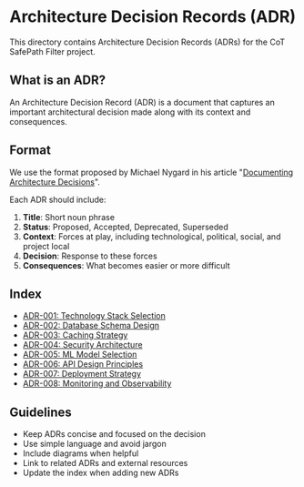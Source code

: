 # Architecture Decision Records (ADR)

This directory contains Architecture Decision Records (ADRs) for the CoT SafePath Filter project.

## What is an ADR?

An Architecture Decision Record (ADR) is a document that captures an important architectural decision made along with its context and consequences.

## Format

We use the format proposed by Michael Nygard in his article "[Documenting Architecture Decisions](https://cognitect.com/blog/2011/11/15/documenting-architecture-decisions)".

Each ADR should include:

1. **Title**: Short noun phrase
2. **Status**: Proposed, Accepted, Deprecated, Superseded
3. **Context**: Forces at play, including technological, political, social, and project local
4. **Decision**: Response to these forces
5. **Consequences**: What becomes easier or more difficult

## Index

- [ADR-001: Technology Stack Selection](./001-technology-stack.md)
- [ADR-002: Database Schema Design](./002-database-schema.md)
- [ADR-003: Caching Strategy](./003-caching-strategy.md)
- [ADR-004: Security Architecture](./004-security-architecture.md)
- [ADR-005: ML Model Selection](./005-ml-model-selection.md)
- [ADR-006: API Design Principles](./006-api-design.md)
- [ADR-007: Deployment Strategy](./007-deployment-strategy.md)
- [ADR-008: Monitoring and Observability](./008-monitoring-observability.md)

## Guidelines

- Keep ADRs concise and focused on the decision
- Use simple language and avoid jargon
- Include diagrams when helpful
- Link to related ADRs and external resources
- Update the index when adding new ADRs